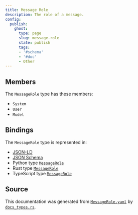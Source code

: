 ```yaml
---
title: Message Role
description: The role of a message.
config:
  publish:
    ghost:
      type: page
      slug: message-role
      state: publish
      tags:
      - '#schema'
      - '#doc'
      - Other
---
```


## Members

The `MessageRole` type has these members:

- `System`
- `User`
- `Model`

## Bindings

The `MessageRole` type is represented in:

- [JSON-LD](https://stencila.org/MessageRole.jsonld)
- [JSON Schema](https://stencila.org/MessageRole.schema.json)
- Python type [`MessageRole`](https://github.com/stencila/stencila/blob/main/python/python/stencila/types/message_role.py)
- Rust type [`MessageRole`](https://github.com/stencila/stencila/blob/main/rust/schema/src/types/message_role.rs)
- TypeScript type [`MessageRole`](https://github.com/stencila/stencila/blob/main/ts/src/types/MessageRole.ts)

## Source

This documentation was generated from [`MessageRole.yaml`](https://github.com/stencila/stencila/blob/main/schema/MessageRole.yaml) by [`docs_types.rs`](https://github.com/stencila/stencila/blob/main/rust/schema-gen/src/docs_types.rs).

